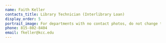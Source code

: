 ```yaml
---
name: Faith Keller
contacts_title: Library Technician (Interlibrary Loan)
display_order: 5
portrait_image: For departments with no contact photos, do not change this field.
phone: 815-802-8404
email: fkeller@kcc.edu
---
```

